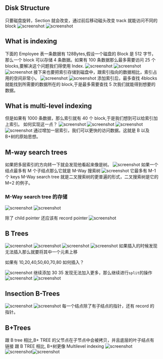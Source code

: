 ## Disk Structure

只要磁盘旋转，Section 就会改变，通过前后移动磁头改变 track 就能访问不同的 block
![screenshot](./pictures/132022000.png)
![screenshot](./pictures/523321000.png)

## What is indexing

下面的 Employee 表一条数据有 128Bytes,假设一个磁盘的 Block 是 512 字节，那么一个 block 可以存储 4 条数据。如果有 100 条数据那么最多需要访问 25 个 blocks,要解决这个问题我们得使用 Index.
![screenshot](./pictures/742989000.png)
![screenshot](./pictures/543578000.png)
![screenshot](./pictures/828516000.png)
接下来也要把索引存储到磁盘中，跟索引指向的数据相比，索引占用的空间非常小。
![screenshot](./pictures/424264000.png)
![screenshot](./pictures/481768000.png)
添加索引后，最多查找 4blocks 就能找到所需要的数据所在的 block,于是最多需要查找 5 次我们就能得到想要的数据。

## What is multi-level indexing

但是如果有 1000 条数据，那么索引就有 40 个 block,于是我们想到可以给索引加上索引。
如何实现这一点？
![screenshot](./pictures/694230000.png)
![screenshot](./pictures/252500000.png)
![screenshot](./pictures/635733000.png)
![screenshot](./pictures/548721000.png)
通过增加一层索引，我们可以更快的访问数据。这就是 B 以及 B+树的原始思想。

## M-way search trees

如果把多层索引的方向转一下就会发现他看起来像是树。
![screenshot](./pictures/68600000.png)
如果一个结点最多有 M 个子结点那么它就是 M-Way 搜索树
![screenshot](./pictures/754990000.png)
它最多有 M-1 个 keys
M-Way search tree 就是二叉搜索树的更普遍的形式，二叉搜索树是它的 M=2 的例子。

### M-Way search tree 的存储

![screenshot](./pictures/718350000.png)
![screenshot](./pictures/828923000.png)

除了 child pointer 还应该有 record pointer
![screenshot](./pictures/742715000.png)

## B Trees

![screenshot](./pictures/278494000.png)
![screenshot](./pictures/816902000.png)
![screenshot](./pictures/675542000.png)
![screenshot](./pictures/662498000.png)
如果插入的时候发现无法插入那么就要将其中一个元素上移

如果有 10,20,40,50,60,70,80 如何插入？

![screenshot](./pictures/942669000.png)
继续添加 30 35 发现无法加入更多，那么继续进行`split`的操作
![screenshot](./pictures/398828000.png)
![screenshot](./pictures/782633000.png)

## Insection B-Trees

![screenshot](./pictures/321234000.png)
![screenshot](./pictures/710776000.png)
每一个结点除了有子结点的指针，还有 record 的指针。

## B+Trees

跟 B tree 相比,B+ TREE 的父节点在子节点中会被拷贝，并且底层的叶子结点有链接
跟 B TREE 相比, B+树更像 Multilevel indexing
![screenshot](./pictures/80077000.png)![screenshot](./pictures/299609000.png)![screenshot](./pictures/389078000.png)
